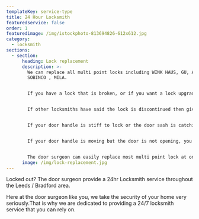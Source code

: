 ```yaml
---
templateKey: service-type
title: 24 Hour Locksmith
featuredservice: false
order: 1
featuredimage: /img/istockphoto-813694826-612x612.jpg
category:
  - locksmith
sections:
  - section:
      heading: Lock replacement
      description: >-
        We can replace all multi point locks including WINK HAUS, GU, AVOCET,
        SOBINCO , MILA.


        If you have a lock that is broken, or if you want a lock upgrading, i.e from an old style 4 roller lock to a 4 hook lock, then give us a call for a free no obligation quote.


        If other locksmiths have said the lock is discontinued then give us a call, we specialise in finding locks and materials that others cant.


        If your door handle is stiff to lock or the door sash is catching the frame it probably just needs re-packing or realigning before the lock breaks.


        If your door handle is moving but the door is not opening, you probably need a new lock, and not a new door like some window manufactures will tell you.


        The door surgeon can easily replace most multi point lock at only a fraction of the cost of a new door.
      image: /img/lock-replacement.jpg
---
```

Locked out? The door surgeon provide a 24hr Locksmith service throughout the Leeds / Bradford area.

Here at the door surgeon like you, we take the security of your home very seriously.That is why we are dedicated to providing a 24/7 locksmith service that you can rely on.